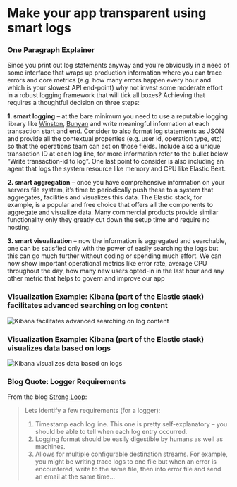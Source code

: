 # Make your app transparent using smart logs



### One Paragraph Explainer

Since you print out log statements anyway and you're obviously in a need of some interface that wraps up production information where you can trace errors and core metrics (e.g. how many errors happen every hour and which is your slowest API end-point) why not invest some moderate effort in a robust logging framework that will tick all boxes? Achieving that requires a thoughtful decision on three steps:

**1. smart logging** – at the bare minimum you need to use a reputable logging library like [Winston](https://github.com/winstonjs/winston), [Bunyan](https://github.com/trentm/node-bunyan) and write meaningful information at each transaction start and end. Consider to also format log statements as JSON and provide all the contextual properties (e.g. user id, operation type, etc) so that the operations team can act on those fields. Include also a unique transaction ID at each log line, for more information refer to the bullet below “Write transaction-id to log”. One last point to consider is also including an agent that logs the system resource like memory and CPU like Elastic Beat.

**2. smart aggregation** – once you have comprehensive information on your servers file system, it’s time to periodically push these to a system that aggregates, facilities and visualizes this data. The Elastic stack, for example, is a popular and free choice that offers all the components to aggregate and visualize data. Many commercial products provide similar functionality only they greatly cut down the setup time and require no hosting.

**3. smart visualization** – now the information is aggregated and searchable, one can be satisfied only with the power of easily searching the logs but this can go much further without coding or spending much effort. We can now show important operational metrics like error rate, average CPU throughout the day, how many new users opted-in in the last hour and any other metric that helps to govern and improve our app



### Visualization Example: Kibana (part of the Elastic stack) facilitates advanced searching on log content

![Kibana facilitates advanced searching on log content](/assets/images/smartlogging1.png "Kibana facilitates advanced searching on log content")



### Visualization Example: Kibana (part of the Elastic stack) visualizes data based on logs

![Kibana visualizes data based on logs](/assets/images/smartlogging2.jpg "Kibana visualizes data based on logs")



### Blog Quote: Logger Requirements

From the blog [Strong Loop](https://strongloop.com/strongblog/compare-node-js-logging-winston-bunyan/):

> Lets identify a few requirements (for a logger):
> 1. Timestamp each log line. This one is pretty self-explanatory – you should be able to tell when each log entry occurred.
> 2. Logging format should be easily digestible by humans as well as machines.
> 3. Allows for multiple configurable destination streams. For example, you might be writing trace logs to one file but when an error is encountered, write to the same file, then into error file and send an email at the same time…




